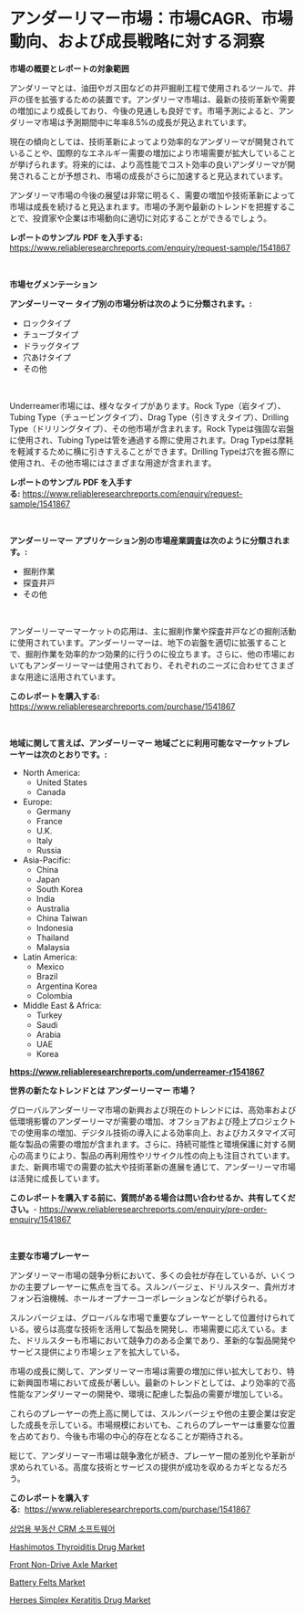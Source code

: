 <p><h1>アンダーリマー市場：市場CAGR、市場動向、および成長戦略に対する洞察</h1></p><p><strong>市場の概要とレポートの対象範囲</strong></p>
<p><p>アンダリーマとは、油田やガス田などの井戸掘削工程で使用されるツールで、井戸の径を拡張するための装置です。アンダリーマ市場は、最新の技術革新や需要の増加により成長しており、今後の見通しも良好です。市場予測によると、アンダリーマ市場は予測期間中に年率8.5%の成長が見込まれています。</p><p>現在の傾向としては、技術革新によってより効率的なアンダリーマが開発されていることや、国際的なエネルギー需要の増加により市場需要が拡大していることが挙げられます。将来的には、より高性能でコスト効率の良いアンダリーマが開発されることが予想され、市場の成長がさらに加速すると見込まれています。</p><p>アンダリーマ市場の今後の展望は非常に明るく、需要の増加や技術革新によって市場は成長を続けると見込まれます。市場の予測や最新のトレンドを把握することで、投資家や企業は市場動向に適切に対応することができるでしょう。</p></p>
<p><strong>レポートのサンプル PDF を入手する:</strong> <a href="https://www.reliableresearchreports.com/enquiry/request-sample/1541867">https://www.reliableresearchreports.com/enquiry/request-sample/1541867</a></p>
<p>&nbsp;</p>
<p><strong>市場セグメンテーション</strong></p>
<p><strong>アンダーリーマー タイプ別の市場分析は次のように分類されます。:</strong></p>
<p><ul><li>ロックタイプ</li><li>チューブタイプ</li><li>ドラッグタイプ</li><li>穴あけタイプ</li><li>その他</li></ul></p>
<p>&nbsp;</p>
<p><p>Underreamer市場には、様々なタイプがあります。Rock Type（岩タイプ）、Tubing Type（チュービングタイプ）、Drag Type（引きすえタイプ）、Drilling Type（ドリリングタイプ）、その他市場が含まれます。Rock Typeは強固な岩盤に使用され、Tubing Typeは管を通過する際に使用されます。Drag Typeは摩耗を軽減するために横に引きすえることができます。Drilling Typeは穴を掘る際に使用され、その他市場にはさまざまな用途が含まれます。</p></p>
<p><strong>レポートのサンプル PDF を入手する:</strong>&nbsp;<a href="https://www.reliableresearchreports.com/enquiry/request-sample/1541867">https://www.reliableresearchreports.com/enquiry/request-sample/1541867</a></p>
<p>&nbsp;</p>
<p><strong> アンダーリーマー アプリケーション別の市場産業調査は次のように分類されます。:</strong></p>
<p><ul><li>掘削作業</li><li>探査井戸</li><li>その他</li></ul></p>
<p>&nbsp;</p>
<p><p>アンダーリーマーマーケットの応用は、主に掘削作業や探査井戸などの掘削活動に使用されています。アンダーリーマーは、地下の岩盤を適切に拡張することで、掘削作業を効率的かつ効果的に行うのに役立ちます。さらに、他の市場においてもアンダーリーマーは使用されており、それぞれのニーズに合わせてさまざまな用途に活用されています。</p></p>
<p><strong>このレポートを購入する:</strong>&nbsp; <a href="https://www.reliableresearchreports.com/purchase/1541867">https://www.reliableresearchreports.com/purchase/1541867</a></p>
<p>&nbsp;</p>
<p><strong>地域に関して言えば、アンダーリーマー 地域ごとに利用可能なマーケットプレーヤーは次のとおりです。:</strong></p>
<p><ul>
    <li>
        North America:
        <ul>
            <li>United States</li>
            <li>Canada</li>
        </ul>
    </li>
    <li>
        Europe:
        <ul>
            <li>Germany</li>
            <li>France</li>
            <li>U.K.</li>
            <li>Italy</li>
            <li>Russia</li>
        </ul>
    </li>
    <li>
        Asia-Pacific:
        <ul>
            <li>China</li>
            <li>Japan</li>
            <li>South Korea</li>
            <li>India</li>
            <li>Australia</li>
            <li>China Taiwan</li>
            <li>Indonesia</li>
            <li>Thailand</li>
            <li>Malaysia</li>
        </ul>
    </li>
    <li>
        Latin America:
        <ul>
            <li>Mexico</li>
            <li>Brazil</li>
            <li>Argentina Korea</li>
            <li>Colombia</li>
        </ul>
    </li>
    <li>
        Middle East & Africa:
        <ul>
            <li>Turkey</li>
            <li>Saudi</li>
            <li>Arabia</li>
            <li>UAE</li>
            <li>Korea</li>
        </ul>
    </li>
    </ul></p>
<p><strong><a href="https://www.reliableresearchreports.com/underreamer-r1541867">https://www.reliableresearchreports.com/underreamer-r1541867</a></strong>&nbsp;</p>
<p><strong>世界の新たなトレンドとは アンダーリーマー 市場？</strong></p>
<p><p>グローバルアンダーリーマ市場の新興および現在のトレンドには、高効率および低環境影響のアンダーリーマが需要の増加、オフショアおよび陸上プロジェクトでの使用率の増加、デジタル技術の導入による効率向上、およびカスタマイズ可能な製品の需要の増加が含まれます。さらに、持続可能性と環境保護に対する関心の高まりにより、製品の再利用性やリサイクル性の向上も注目されています。また、新興市場での需要の拡大や技術革新の進展を通じて、アンダーリーマ市場は活発に成長しています。</p></p>
<p><strong>このレポートを購入する前に、質問がある場合は問い合わせるか、共有してください。</strong>- <a href="https://www.reliableresearchreports.com/enquiry/pre-order-enquiry/1541867">https://www.reliableresearchreports.com/enquiry/pre-order-enquiry/1541867</a></p>
<p>&nbsp;</p>
<p><strong>主要な市場プレーヤー</strong></p>
<p><p>アンダリーマー市場の競争分析において、多くの会社が存在しているが、いくつかの主要プレーヤーに焦点を当てる。スルンバージェ、ドリルスター、貴州ガオフォン石油機械、ホールオープナーコーポレーションなどが挙げられる。</p><p>スルンバージェは、グローバルな市場で重要なプレーヤーとして位置付けられている。彼らは高度な技術を活用して製品を開発し、市場需要に応えている。また、ドリルスターも市場において競争力のある企業であり、革新的な製品開発やサービス提供により市場シェアを拡大している。</p><p>市場の成長に関して、アンダリーマー市場は需要の増加に伴い拡大しており、特に新興国市場において成長が著しい。最新のトレンドとしては、より効率的で高性能なアンダリーマーの開発や、環境に配慮した製品の需要が増加している。</p><p>これらのプレーヤーの売上高に関しては、スルンバージェや他の主要企業は安定した成長を示している。市場規模においても、これらのプレーヤーは重要な位置を占めており、今後も市場の中心的存在となることが期待される。</p><p>総じて、アンダリーマー市場は競争激化が続き、プレーヤー間の差別化や革新が求められている。高度な技術とサービスの提供が成功を収めるカギとなるだろう。</p></p>
<p><strong>このレポートを購入する:</strong>&nbsp;&nbsp;<a href="https://www.reliableresearchreports.com/purchase/1541867">https://www.reliableresearchreports.com/purchase/1541867</a></p>
<p><p><a href="https://github.com/Tristiarton768456/Market-Research-Report-List-1/blob/main/618871654078.md">상업용 부동산 CRM 소프트웨어</a></p><p><a href="https://github.com/bobicer/Market-Research-Report-List-3/blob/main/hashimotos-thyroiditis-drug-market.md">Hashimotos Thyroiditis Drug Market</a></p><p><a href="https://www.linkedin.com/pulse/front-non-drive-axle-market-size-growth-segmentation-regional-lt58f?trackingId=klQxd5NyIKa2FBd5DpEqeA%3D%3D">Front Non-Drive Axle Market</a></p><p><a href="https://www.linkedin.com/pulse/battery-felts-market-offer-valuable-insights-size-share-trends-cfh5e">Battery Felts Market</a></p><p><a href="https://github.com/globismark/Market-Research-Report-List-3/blob/main/herpes-simplex-keratitis-drug-market.md">Herpes Simplex Keratitis Drug Market</a></p></p>